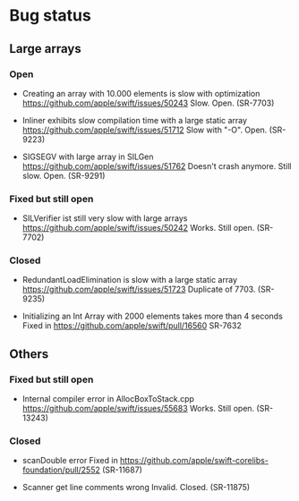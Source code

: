 # Bug status

## Large arrays

### Open

* Creating an array with 10.000 elements is slow with optimization
  https://github.com/apple/swift/issues/50243
  Slow. Open.
  (SR-7703)

* Inliner exhibits slow compilation time with a large static array 
  https://github.com/apple/swift/issues/51712
  Slow with "-O". Open.
  (SR-9223)

* SIGSEGV with large array in SILGen
  https://github.com/apple/swift/issues/51762
  Doesn't crash anymore. Still slow. Open.
  (SR-9291)

### Fixed but still open

* SILVerifier ist still very slow with large arrays
  https://github.com/apple/swift/issues/50242
  Works. Still open. (SR-7702)

### Closed

* RedundantLoadElimination is slow with a large static array
  https://github.com/apple/swift/issues/51723
  Duplicate of 7703.
  (SR-9235)

* Initializing an Int Array with 2000 elements takes more than 4 seconds
  Fixed in https://github.com/apple/swift/pull/16560
  SR-7632

## Others

### Fixed but still open

* Internal compiler error in AllocBoxToStack.cpp
  https://github.com/apple/swift/issues/55683
  Works. Still open.
  (SR-13243)

### Closed

* scanDouble error
  Fixed in https://github.com/apple/swift-corelibs-foundation/pull/2552
  (SR-11687)

* Scanner get line comments wrong
  Invalid. Closed.
  (SR-11875)


